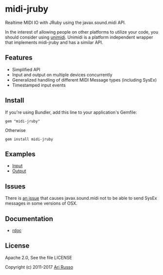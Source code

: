 # midi-jruby

Realtime MIDI IO with JRuby using the javax.sound.midi API.

In the interest of allowing people on other platforms to utilize your code, you should consider using [unimidi](http://github.com/arirusso/unimidi).  Unimidi is a platform independent wrapper that implements midi-jruby and has a similar API.  

## Features

* Simplified API
* Input and output on multiple devices concurrently
* Generalized handling of different MIDI Message types (including SysEx)
* Timestamped input events

## Install

If you're using Bundler, add this line to your application's Gemfile:

`gem "midi-jruby"`

Otherwise

`gem install midi-jruby`

## Examples

* [Input](http://github.com/arirusso/midi-jruby/blob/master/examples/input.rb)
* [Output](http://github.com/arirusso/midi-jruby/blob/master/examples/output.rb)

## Issues

There is [an issue](http://stackoverflow.com/questions/8148898/java-midi-in-mac-osx-broken) that causes javax.sound.midi not to be able to send SysEx messages in some versions of OSX.

## Documentation

* [rdoc](http://rdoc.info/gems/midi-jruby)

## License

Apache 2.0, See the file LICENSE

Copyright (c) 2011-2017 [Ari Russo](http://github.com/arirusso)
